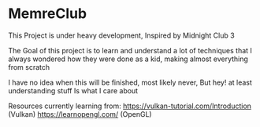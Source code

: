 # MemreClub
This Project is under heavy development, Inspired by Midnight Club 3

The Goal of this project is to learn and understand a lot of techniques that I always wondered how they were done as a kid, making almost everything from scratch

I have no idea when this will be finished, most likely never, But hey! at least understanding stuff Is what I care about

Resources currently learning from:
https://vulkan-tutorial.com/Introduction (Vulkan)
https://learnopengl.com/ (OpenGL)
